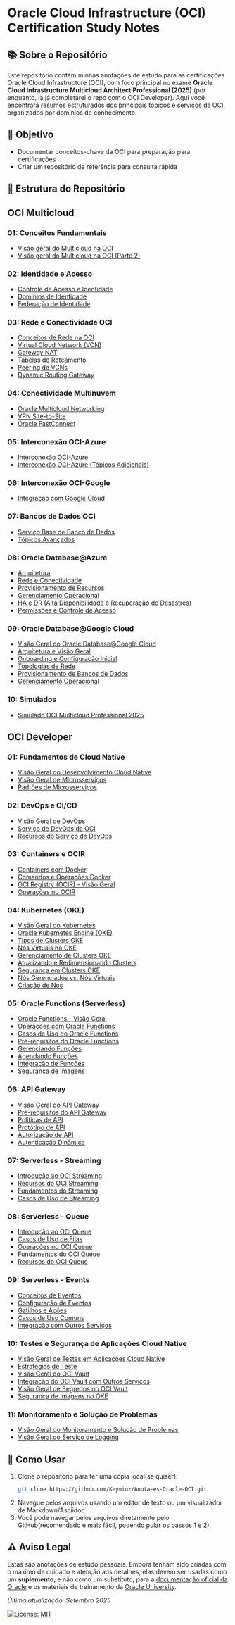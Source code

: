 # Oracle Cloud Infrastructure (OCI) Certification Study Notes

## 📚 Sobre o Repositório
Este repositório contém minhas anotações de estudo para as certificações Oracle Cloud Infrastructure (OCI), com foco principal no exame **Oracle Cloud Infrastructure Multicloud Architect Professional (2025)** (por enquanto, ja já completarei o repo com o OCI Developer). Aqui você encontrará resumos estruturados dos principais tópicos e serviços da OCI, organizados por domínios de conhecimento.

## 🎯 Objetivo
- Documentar conceitos-chave da OCI para preparação para certificações
- Criar um repositório de referência para consulta rápida

## 📂 Estrutura do Repositório

## OCI Multicloud

### 01: Conceitos Fundamentais
- [Visão geral do Multicloud na OCI](OCI%20Multicloud/01-Conceitos-Fundamentais/1OracleMultiCloud.md)
- [Visão geral do Multicloud na OCI (Parte 2)](OCI%20Multicloud/01-Conceitos-Fundamentais/1OracleMultiCloud2.md)

### 02: Identidade e Acesso
- [Controle de Acesso e Identidade](OCI%20Multicloud/02-Identidade-e-Acesso/2.0OCIAcsses.md)
- [Domínios de Identidade](OCI%20Multicloud/02-Identidade-e-Acesso/2.1OCIdentityDomain.md)
- [Federação de Identidade](OCI%20Multicloud/02-Identidade-e-Acesso/2.2OCIFederation.md)

### 03: Rede e Conectividade OCI
- [Conceitos de Rede na OCI](OCI%20Multicloud/03-Rede-e-Conectividade-OCI/3.0OCINetworks.md)
- [Virtual Cloud Network (VCN)](OCI%20Multicloud/03-Rede-e-Conectividade-OCI/3.1OCIVCN.md)
- [Gateway NAT](OCI%20Multicloud/03-Rede-e-Conectividade-OCI/3.2OCIVCNNATGateway.md)
- [Tabelas de Roteamento](OCI%20Multicloud/03-Rede-e-Conectividade-OCI/3.3VCNRoute.md)
- [Peering de VCNs](OCI%20Multicloud/03-Rede-e-Conectividade-OCI/3.4VCNPeering.md)
- [Dynamic Routing Gateway](OCI%20Multicloud/03-Rede-e-Conectividade-OCI/3.5DRG.md)

### 04: Conectividade Multinuvem
- [Oracle Multicloud Networking](OCI%20Multicloud/04-Conectividade-Multinuvem/4.0MCN.md)
- [VPN Site-to-Site](OCI%20Multicloud/04-Conectividade-Multinuvem/4.1Site-to-SiteVPN.md)
- [Oracle FastConnect](OCI%20Multicloud/04-Conectividade-Multinuvem/4.2FastConnect.md)

### 05: Interconexão OCI-Azure
- [Interconexão OCI-Azure](OCI%20Multicloud/05-Interconexao-OCI-Azure/5.0OCI-AzureInterconnect.md)
- [Interconexão OCI-Azure (Tópicos Adicionais)](OCI%20Multicloud/05-Interconexao-OCI-Azure/5.15.0OCI-AzureInterconnect.md)

### 06: Interconexão OCI-Google
- [Integração com Google Cloud](OCI%20Multicloud/06-Interconexao-OCI-Google/6OCI-Google.md)

### 07: Bancos de Dados OCI
- [Serviço Base de Banco de Dados](OCI%20Multicloud/07-Bancos-de-Dados-OCI/7.0OracleBaseDatabaseService.md)
- [Tópicos Avançados](OCI%20Multicloud/07-Bancos-de-Dados-OCI/7.1OracleBaseDatabaseService.md)

### 08: Oracle Database@Azure
- [Arquitetura](OCI%20Multicloud/08-Oracle-Database-Azure/8.0OracleDatabase@Azure.md)
- [Rede e Conectividade](OCI%20Multicloud/08-Oracle-Database-Azure/8.1.0OracleDatabase@Azure.md)
- [Provisionamento de Recursos](OCI%20Multicloud/08-Oracle-Database-Azure/8.1.2OracleDatabase@Azure.md)
- [Gerenciamento Operacional](OCI%20Multicloud/08-Oracle-Database-Azure/8.2OracleDatabase@Azure.md)
- [HA e DR (Alta Disponibilidade e Recuperação de Desastres)](OCI%20Multicloud/08-Oracle-Database-Azure/8.3OracleDatabase@Azure.md)
- [Permissões e Controle de Acesso](OCI%20Multicloud/08-Oracle-Database-Azure/8.4OracleDatabase@Azure.md)

### 09: Oracle Database@Google Cloud
- [Visão Geral do Oracle Database@Google Cloud](OCI%20Multicloud/09-Oracle-Database-Google/9.0OracleDatabase@Google.md)
- [Arquitetura e Visão Geral](OCI%20Multicloud/09-Oracle-Database-Google/9.1OracleDatabase@Google.md)
- [Onboarding e Configuração Inicial](OCI%20Multicloud/09-Oracle-Database-Google/9.2OracleDatabase@Google.md)
- [Topologias de Rede](OCI%20Multicloud/09-Oracle-Database-Google/9.3OracleDatabase@Google.md)
- [Provisionamento de Bancos de Dados](OCI%20Multicloud/09-Oracle-Database-Google/9.4OracleDatabase@Google.md)
- [Gerenciamento Operacional](OCI%20Multicloud/09-Oracle-Database-Google/9.5OracleDatabase@Google.md)

### 10: Simulados
- [Simulado OCI Multicloud Professional 2025](OCI%20Multicloud/10-Simulados/Simulado_OCI_Multicloud_Professional_2025.docx)

## OCI Developer

### 01: Fundamentos de Cloud Native
- [Visão Geral do Desenvolvimento Cloud Native](OCI%20Developer/01-Fundamentos/1.1CloudNativeDev.adoc)
- [Visão Geral de Microsserviços](OCI%20Developer/01-Fundamentos/1.2.0MicroserviceOverview.adoc)
- [Padrões de Microsserviços](OCI%20Developer/01-Fundamentos/1.2.1MicroserviceOverview2.adoc)

### 02: DevOps e CI/CD
- [Visão Geral de DevOps](OCI%20Developer/02-DevOps-e-CI-CD/1.3.0DevOps.adoc)
- [Serviço de DevOps da OCI](OCI%20Developer/02-DevOps-e-CI-CD/1.3.1DevOps.adoc)
- [Recursos do Serviço de DevOps](OCI%20Developer/02-DevOps-e-CI-CD/1.3.2DevOps.adoc)

### 03: Containers e OCIR
- [Containers com Docker](OCI%20Developer/03-Containers-e-OCIR/2.4.0DockerContainer.adoc)
- [Comandos e Operações Docker](OCI%20Developer/03-Containers-e-OCIR/2.4.1Docker.adoc)
- [OCI Registry (OCIR) - Visão Geral](OCI%20Developer/03-Containers-e-OCIR/2.5.0OCIR.adoc)
- [Operações no OCIR](OCI%20Developer/03-Containers-e-OCIR/2.5.1OCIR.adoc)

### 04: Kubernetes (OKE)
- [Visão Geral do Kubernetes](OCI%20Developer/04-Kubernetes-OKE/3.6.0Kubernetes.adoc)
- [Oracle Kubernetes Engine (OKE)](OCI%20Developer/04-Kubernetes-OKE/3.6.1OKE.adoc)
- [Tipos de Clusters OKE](OCI%20Developer/04-Kubernetes-OKE/3.6.2OKEClusters.adoc)
- [Nós Virtuais no OKE](OCI%20Developer/04-Kubernetes-OKE/3.6.3OKEVirtualNodes.adoc)
- [Gerenciamento de Clusters OKE](OCI%20Developer/04-Kubernetes-OKE/3.7.0ClusterOKE.adoc)
- [Atualizando e Redimensionando Clusters](OCI%20Developer/04-Kubernetes-OKE/3.7.1ClustersOKE.adoc)
- [Segurança em Clusters OKE](OCI%20Developer/04-Kubernetes-OKE/3.7.2ClustersOKE.adoc)
- [Nós Gerenciados vs. Nós Virtuais](OCI%20Developer/04-Kubernetes-OKE/3.7.3MangedVSVirtualNodes.adoc)
- [Criação de Nós](OCI%20Developer/04-Kubernetes-OKE/3.7.4NodeCreation.adoc)

### 05: Oracle Functions (Serverless)
- [Oracle Functions - Visão Geral](OCI%20Developer/05-Oracle-Functions/4.1.1OracleFunctions.adoc)
- [Operações com Oracle Functions](OCI%20Developer/05-Oracle-Functions/4.1.2OracleFunctionsOperations.adoc)
- [Casos de Uso do Oracle Functions](OCI%20Developer/05-Oracle-Functions/4.1.3OracleFuncUseCases.adoc)
- [Pré-requisitos do Oracle Functions](OCI%20Developer/05-Oracle-Functions/4.1.4OracleFuncRequisites.adoc)
- [Gerenciando Funções](OCI%20Developer/05-Oracle-Functions/4.2.1OracleFuncManaging.adoc)
- [Agendando Funções](OCI%20Developer/05-Oracle-Functions/4.3.1OracleFuncSchedule.adoc)
- [Integração de Funções](OCI%20Developer/05-Oracle-Functions/4.4.1IntegrationOfOracleFunc.adoc)
- [Segurança de Imagens](OCI%20Developer/05-Oracle-Functions/4.5.1SecurityImageFunc.adoc)

### 06: API Gateway
- [Visão Geral do API Gateway](OCI%20Developer/06-API-Gateway/5.1.0APIGateaway.adoc)
- [Pré-requisitos do API Gateway](OCI%20Developer/06-API-Gateway/5.2APIGateawayRequisites.adoc)
- [Políticas de API](OCI%20Developer/06-API-Gateway/5.3APIPolices.adoc)
- [Protótipo de API](OCI%20Developer/06-API-Gateway/5.3APIPrototype.adoc)
- [Autorização de API](OCI%20Developer/06-API-Gateway/5.4APIAutorization.adoc)
- [Autenticação Dinâmica](OCI%20Developer/06-API-Gateway/5.5APIDynamicAuth.adoc)

### 07: Serverless - Streaming
- [Introdução ao OCI Streaming](OCI%20Developer/07-Serveless-Streaming/7.1OSSIntroduction.adoc)
- [Recursos do OCI Streaming](OCI%20Developer/07-Serveless-Streaming/7.2OSSFeatures.adoc)
- [Fundamentos do Streaming](OCI%20Developer/07-Serveless-Streaming/7.3StreamingFundamentals.adoc)
- [Casos de Uso de Streaming](OCI%20Developer/07-Serveless-Streaming/7.4StreamingUseCases.adoc)

### 08: Serverless - Queue
- [Introdução ao OCI Queue](OCI%20Developer/08-Serveless-Queue/8.1QueueIntro.adoc)
- [Casos de Uso de Filas](OCI%20Developer/08-Serveless-Queue/8.2QueueUseCases.adoc)
- [Operações no OCI Queue](OCI%20Developer/08-Serveless-Queue/8.3OCIQueueOperations.adoc)
- [Fundamentos do OCI Queue](OCI%20Developer/08-Serveless-Queue/8.4OCIQueuFundamentals.adoc)
- [Recursos do OCI Queue](OCI%20Developer/08-Serveless-Queue/8.5QueueFeatures.adoc)

### 09: Serverless - Events
- [Conceitos de Eventos](OCI%20Developer/09-Serveless-Events/9.1EventsConcept.adoc)
- [Configuração de Eventos](OCI%20Developer/09-Serveless-Events/9.2EventsConfiguration.adoc)
- [Gatilhos e Ações](OCI%20Developer/09-Serveless-Events/9.3EventsTriggers.adoc)
- [Casos de Uso Comuns](OCI%20Developer/09-Serveless-Events/9.4EventsUseCases.adoc)
- [Integração com Outros Serviços](OCI%20Developer/09-Serveless-Events/9.5EventsIntegration.adoc)

### 10: Testes e Segurança de Aplicações Cloud Native
- [Visão Geral de Testes em Aplicações Cloud Native](OCI%20Developer/10-Testing-&-Securing-CN-Apps/10.1CNTestingOverview.adoc)
- [Estratégias de Teste](OCI%20Developer/10-Testing-&-Securing-CN-Apps/10.2TestingEstrategies.adoc)
- [Visão Geral do OCI Vault](OCI%20Developer/10-Testing-&-Securing-CN-Apps/10.3OCIVault.adoc)
- [Integração do OCI Vault com Outros Serviços](OCI%20Developer/10-Testing-&-Securing-CN-Apps/10.4OCIVaultWithServices.adoc)
- [Visão Geral de Segredos no OCI Vault](OCI%20Developer/10-Testing-&-Securing-CN-Apps/10.5OCIVaultSecretsOverview.adoc)
- [Segurança de Imagens no OKE](OCI%20Developer/10-Testing-&-Securing-CN-Apps/10.6OKEImageSecurity.adoc)

### 11: Monitoramento e Solução de Problemas
- [Visão Geral do Monitoramento e Solução de Problemas](OCI%20Developer/11-Monitoring-And-TroubleShoot-CN-Apps/11.1MonitoringAndTroubleShooting.adoc)
- [Visão Geral do Serviço de Logging](OCI%20Developer/11-Monitoring-And-TroubleShoot-CN-Apps/11.2LoggingOverview.adoc)

## 🚀 Como Usar

1.  Clone o repositório para ter uma cópia local(se quiser):
    ```bash
    git clone https://github.com/Keymiuz/Anota-es-Oracle-OCI.git
    ```
2.  Navegue pelos arquivos usando um editor de texto ou um visualizador de Markdown/Asciidoc.
3. Você pode navegar pelos arquivos diretamente pelo GitHub(recomendado e mais fácil, podendo pular os passos 1 e 2).

## ⚠️ Aviso Legal

Estas são anotações de estudo pessoais. Embora tenham sido criadas com o máximo de cuidado e atenção aos detalhes, elas devem ser usadas como um **suplemento**, e não como um substituto, para a [documentação oficial da Oracle](https://docs.oracle.com/en/cloud/iaas/) e os materiais de treinamento da [Oracle University](https://education.oracle.com/).



*Última atualização: Setembro 2025*

[![License: MIT](https://img.shields.io/badge/License-MIT-yellow.svg)](https://opensource.org/licenses/MIT)
